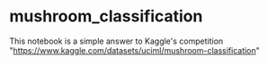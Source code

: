 # mushroom_classification
This notebook is a simple answer to  Kaggle's competition "https://www.kaggle.com/datasets/uciml/mushroom-classification"

